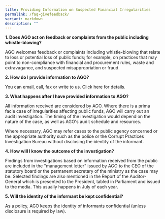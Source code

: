 ```yaml
---
title: Providing Information on Suspected Financial Irregularities
permalink: /faq-givefeedback/
variant: markdown
description: ""
---
```

**1. Does AGO act on feedback or complaints from the public including whistle-blowing?**

AGO welcomes feedback or complaints including whistle-blowing that relate to loss or potential loss of public funds; for example, on practices that may point to non-compliance with financial and procurement rules, waste and extravagance, and suspected misappropriation or fraud.

**2. How do I provide information to AGO?**

You can email, call, fax or write to us. Click here for details.

**3. What happens after I have provided information to AGO?**

All information received are considered by AGO. Where there is a prima facie case of irregularities affecting public funds, AGO will carry out an audit investigation. The timing of the investigation would depend on the nature of the case, as well as AGO's audit schedule and resources. 

Where necessary, AGO may refer cases to the public agency concerned or the appropriate authority such as the police or the Corrupt Practices Investigation Bureau without disclosing the identity of the informant.

**4. How will I know the outcome of the investigation?**

Findings from investigations based on information received from the public are included in the "management letter" issued by AGO to the CEO of the statutory board or the permanent secretary of the ministry as the case may be. Selected findings are also mentioned in the Report of the Auditor-General which is presented to the President, tabled in Parliament and issued to the media. This usually happens in July of each year.

**5. Will the identity of the informant be kept confidential?**

As a policy, AGO keeps the identity of informants confidential (unless disclosure is required by law).